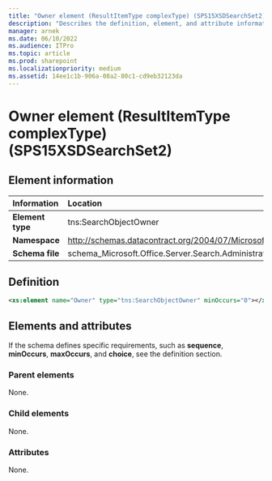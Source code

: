 ```yaml
---
title: "Owner element (ResultItemType complexType) (SPS15XSDSearchSet2)"
description: "Describes the definition, element, and attribute information for the Owner element (ResultItemType complexType) (SPS15XSDSearchSet2)."
manager: arnek
ms.date: 06/10/2022
ms.audience: ITPro
ms.topic: article
ms.prod: sharepoint
ms.localizationpriority: medium
ms.assetid: 14ee1c1b-906a-08a2-80c1-cd9eb32123da
---
```


# Owner element (ResultItemType complexType) (SPS15XSDSearchSet2)

 
  
## Element information

|Information|Location|
|:-----|:-----|
|**Element type** <br/> |tns:SearchObjectOwner  <br/> |
|**Namespace** <br/> |http://schemas.datacontract.org/2004/07/Microsoft.Office.Server.Search.Administration  <br/> |
|**Schema file** <br/> |schema_Microsoft.Office.Server.Search.Administration.xsd  <br/> |
   
## Definition

```XML
<xs:element name="Owner" type="tns:SearchObjectOwner" minOccurs="0"></xs:element>

```

## Elements and attributes

If the schema defines specific requirements, such as **sequence**, **minOccurs**, **maxOccurs**, and **choice**, see the definition section. 
  
### Parent elements

None.
  
### Child elements

None.
  
### Attributes

None.
  

